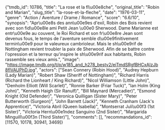 {"tmdb_id": 10786, "title": "La rose et la fl\u00e8che", "original_title": "Robin and Marian", "slug_title": "la-rose-et-la-fleche", "date": "1976-03-11", "genre": "Action / Aventure / Drame / Romance", "score": "6.6/10", "synopsis": "Apr\u00e8s des ann\u00e9es d'exil, Robin des Bois revient avec son fid\u00e8le ami Petit Jean \u00e0 Sherwood. Dame Marianne est entr\u00e9e au couvent, le Roi Richard et son fr\u00e8re Jean sont devenus fous, le temps de l'aventure semble d\u00e9finitivement termin\u00e9 pour le valeureux cambrioleur. Mais le sh\u00e9rif de Nottingham revient troubler la paix de Sherwood. Afin de se battre contre l'opression et la terreur qu'inspire le sh\u00e9rif aux habitants, Robin rassemble ses vieux amis.", "image": "https://image.tmdb.org/t/p/w185_and_h278_bestv2/eiTmdSRgfBHCxAIzJb8flVAUPhD.jpg", "actors": ["Sean Connery (Robin Hood)", "Audrey Hepburn (Lady Marian)", "Robert Shaw (Sheriff of Nottingham)", "Richard Harris (Richard the Lionheart / King Richard)", "Nicol Williamson (Little John)", "Denholm Elliott (Will Scarlet)", "Ronnie Barker (Friar Tuck)", "Ian Holm (King John)", "Kenneth Haigh (Sir Ranulf)", "Bill Maynard (Mercadier)", "Esmond Knight (Old Defender)", "Veronica Quilligan (Sister Mary)", "Peter Butterworth (Surgeon)", "John Barrett (Jack)", "Kenneth Cranham (Jack's Apprentice)", "Victoria Abril (Queen Isabella)", "Montserrat Juli\u00f3 (1st Sister)", "Victoria Hern\u00e1ndez Sanguino (2nd Sister)", "Margarida Minguill\u00f3n (Third Sister)"], "comments": [], "recommandations_id": [11570, 10178, 30941, 3469]}